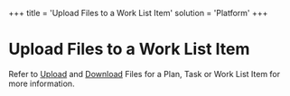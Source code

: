 +++
title = 'Upload Files to a Work List Item'
solution = 'Platform'
+++

# Upload Files to a Work List Item

Refer to [Upload](UpldFilesfoProjTaskWrkListItem.htm) and
[Download](DownloadViewUploadedFiles.htm) Files for a Plan, Task or Work
List Item for more information.
